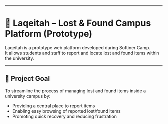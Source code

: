 
---
# 🧭 Laqeitah – Lost & Found Campus Platform (Prototype)

Laqeitah is a prototype web platform developed during Softiner Camp.  
It allows students and staff to report and locate lost and found items within the university.

---

## 🎯 Project Goal

To streamline the process of managing lost and found items inside a university campus by:

- Providing a central place to report items
- Enabling easy browsing of reported lost/found items
- Promoting quick recovery and reducing frustration
